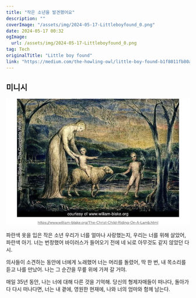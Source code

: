 ```yaml
---
title: "작은 소년을 발견했어요"
description: ""
coverImage: "/assets/img/2024-05-17-Littleboyfound_0.png"
date: 2024-05-17 00:32
ogImage: 
  url: /assets/img/2024-05-17-Littleboyfound_0.png
tag: Tech
originalTitle: "Little boy found"
link: "https://medium.com/the-howling-owl/little-boy-found-b1f8011fb80a"
---
```



## 미니시

![이미지](/assets/img/2024-05-17-Littleboyfound_0.png)

파란색 옷을 입은 작은 소년
우리가 너를 얼마나 사랑했는지,
우리는 너를 위해 살았어,
파란색 아기.
너는 번창했어
바이러스가 들어오기 전에
네 뇌로
아무것도 같지 않았던
다시.

의사들이
소견하는 동안에
너에게 노래했어
너는 머리를 돌렸어,
딱 한 번,
내 목소리를 듣고
나를 만났어.
나는 그 순간을
무릎 위에 가져 갈 거야.

<div class="content-ad"></div>

매일
35년 동안,
나는 너에 대해
다른 것을 기억해.
당신의 형제자매들이
떠나다,
돌아가다
다시 떠나다면,
너는
내 곁에,
영원한
현재에, 나와
너의 엄마와 함께 남는다.